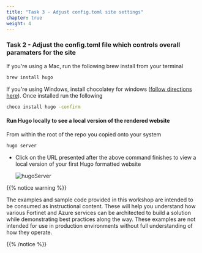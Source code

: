 ```yaml
---
title: "Task 3 - Adjust config.toml site settings"
chapter: true
weight: 4
---
```


### Task 2 - Adjust the config.toml file which controls overall paramaters for the site 

If you're using a Mac, run the following brew install from your terminal

```sh
brew install hugo 
```

If you're using Windows, install chocolatey for windows ([follow directions here](https://chocolatey.org/install)).  Once installed run the following

```sh
choco install hugo -confirm
```

#### Run Hugo locally to see a local version of the rendered website

From within the root of the repo you copied onto your system

```sh
hugo server
```

* Click on the URL presented after the above command finishes to view a local version of your first Hugo formatted website



    ![hugoServer](hugoServer.jpg)



{{% notice warning %}}
<p style='text-align: left;'>
The examples and sample code provided in this workshop are intended to be consumed as instructional content. These will help you understand how various Fortinet and Azure services can be architected to build a solution while demonstrating best practices along the way. These examples are not intended for use in production environments without full understanding of how they operate.
</p>
{{% /notice %}}